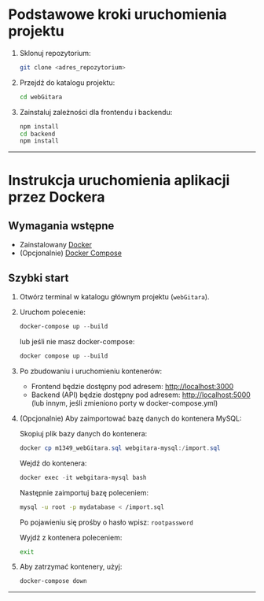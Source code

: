 # Podstawowe kroki uruchomienia projektu

1. Sklonuj repozytorium:

   ```bash
   git clone <adres_repozytorium>
   ```

2. Przejdź do katalogu projektu:

   ```bash
   cd webGitara
   ```

3. Zainstaluj zależności dla frontendu i backendu:

   ```bash
   npm install
   cd backend
   npm install
   ```

---
# Instrukcja uruchomienia aplikacji przez Dockera

## Wymagania wstępne

- Zainstalowany [Docker](https://www.docker.com/get-started)
- (Opcjonalnie) [Docker Compose](https://docs.docker.com/compose/)

## Szybki start

1. Otwórz terminal w katalogu głównym projektu (`webGitara`).
2. Uruchom polecenie:

   ```powershell
   docker-compose up --build
   ```

   lub jeśli nie masz docker-compose:

   ```powershell
   docker compose up --build
   ```

3. Po zbudowaniu i uruchomieniu kontenerów:
   - Frontend będzie dostępny pod adresem: [http://localhost:3000](http://localhost:3000)
   - Backend (API) będzie dostępny pod adresem: [http://localhost:5000](http://localhost:5000) (lub innym, jeśli zmieniono porty w docker-compose.yml)

4. (Opcjonalnie) Aby zaimportować bazę danych do kontenera MySQL:

   Skopiuj plik bazy danych do kontenera:

   ```powershell
   docker cp m1349_webGitara.sql webgitara-mysql:/import.sql
   ```

   Wejdź do kontenera:

   ```powershell
   docker exec -it webgitara-mysql bash
   ```

   Następnie zaimportuj bazę poleceniem:

   ```bash
   mysql -u root -p mydatabase < /import.sql
   ```

   Po pojawieniu się prośby o hasło wpisz: `rootpassword`

   Wyjdź z kontenera poleceniem:

   ```bash
   exit
   ```

5. Aby zatrzymać kontenery, użyj:

   ```powershell
   docker-compose down
   ```

---
